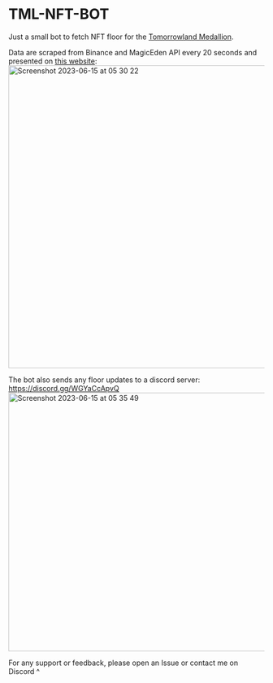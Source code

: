 # TML-NFT-BOT
Just a small bot to fetch NFT floor for the [Tomorrowland Medallion](https://nft.tomorrowland.com/forge).

Data are scraped from Binance and MagicEden API every 20 seconds and presented on [this website](https://nft.hardy.se/):
<img width="596" alt="Screenshot 2023-06-15 at 05 30 22" src="https://github.com/webbnik/TML-NFT-BOT/assets/9825063/37c1ab41-fafa-4f6c-9dff-3925ba6ae372">

The bot also sends any floor updates to a discord server: https://discord.gg/WGYaCcApvQ
<img width="509" alt="Screenshot 2023-06-15 at 05 35 49" src="https://github.com/webbnik/TML-NFT-BOT/assets/9825063/b219de7e-f279-4d55-a2b8-9ecaa6716d41">


For any support or feedback, please open an Issue or contact me on Discord ^

